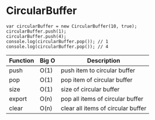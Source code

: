 # CircularBuffer

```
var circularBuffer = new CircularBuffer(10, true);
circularBuffer.push(1);
circularBuffer.push(4);
console.log(circularBuffer.pop()); // 1
console.log(circularBuffer.pop()); // 4
```

Function | Big O | Description
---------|-------|------------
push | O(1)| push item to circular buffer
pop | O(1) | pop item of circular buffer
size | O(1) | size of circular buffer
export | O(n) | pop all items of circular buffer
clear | O(n) | clear all items of circular buffer
